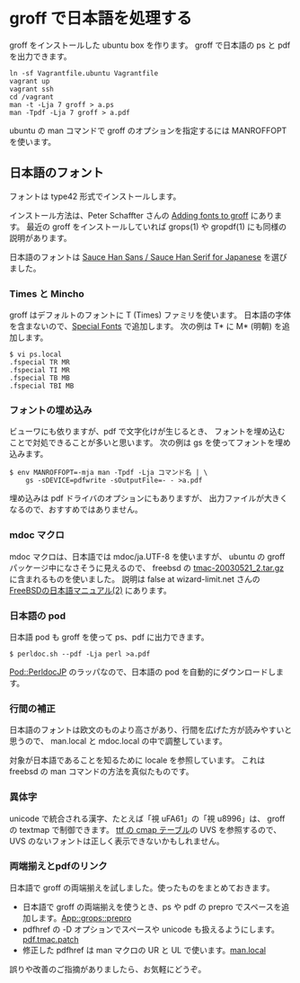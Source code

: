 # groff で日本語を処理する

groff をインストールした ubuntu box を作ります。
groff で日本語の ps と pdf を出力できます。

```
ln -sf Vagrantfile.ubuntu Vagrantfile
vagrant up
vagrant ssh
cd /vagrant
man -t -Lja 7 groff > a.ps
man -Tpdf -Lja 7 groff > a.pdf
```

ubuntu の man コマンドで groff のオプションを指定するには MANROFFOPT を使います。

## 日本語のフォント

フォントは type42 形式でインストールします。

インストール方法は、Peter Schaffter さんの [Adding fonts to groff][] にあります。
最近の groff をインストールしていれば grops(1) や gropdf(1) にも同様の説明があります。

日本語のフォントは [Sauce Han Sans / Sauce Han Serif for Japanese][] を選びました。

[Adding fonts to groff]: http://www.schaffter.ca/mom/momdoc/appendices.html#fonts
[Sauce Han Sans / Sauce Han Serif for Japanese]: https://github.com/3846masa/sauce-han-fonts

### Times と Mincho

groff はデフォルトのフォントに T (Times) ファミリを使います。
日本語の字体を含まないので、[Special Fonts][] で追加します。
次の例は T* に M* (明朝) を追加します。

```
$ vi ps.local
.fspecial TR MR
.fspecial TI MR
.fspecial TB MB
.fspecial TBI MB
```

[Special Fonts]: https://www.gnu.org/software/groff/manual/html_node/Special-Fonts.html


### フォントの埋め込み

ビューワにも依りますが、pdf で文字化けが生じるとき、
フォントを埋め込むことで対処できることが多いと思います。
次の例は gs を使ってフォントを埋め込みます。

```
$ env MANROFFOPT=-mja man -Tpdf -Lja コマンド名 | \
    gs -sDEVICE=pdfwrite -sOutputFile=- - >a.pdf
```

埋め込みは pdf ドライバのオプションにもありますが、
出力ファイルが大きくなるので、おすすめではありません。

### mdoc マクロ

mdoc マクロは、日本語では mdoc/ja.UTF-8 を使いますが、
ubuntu の groff パッケージ中になさそうに見えるので、
freebsd の [tmac-20030521_2.tar.gz][] に含まれるものを使いました。
説明は false at wizard-limit.net さんの [FreeBSDの日本語マニュアル(2)][] にあります。

[tmac-20030521_2.tar.gz]: http://distcache.FreeBSD.org/local-distfiles/hrs/tmac-20030521_2.tar.gz
[FreeBSDの日本語マニュアル(2)]: https://qiita.com/false-git@github/items/d1eb2f680801a1a75edb

### 日本語の pod

日本語 pod も groff を使って ps、pdf に出力できます。

```
$ perldoc.sh --pdf -Lja perl >a.pdf
```

[Pod::PerldocJP][] のラッパなので、日本語の pod を自動的にダウンロードします。

[Pod::PerldocJP]: https://metacpan.org/pod/distribution/Pod-PerldocJp/perldocjp


### 行間の補正

日本語のフォントは欧文のものより高さがあり、行間を広げた方が読みやすいと思うので、
man.local と mdoc.local の中で調整しています。

対象が日本語であることを知るために locale を参照しています。
これは freebsd の man コマンドの方法を真似たものです。


### 異体字

unicode で統合される漢字、たとえば「視 uFA61」の「視 u8996」は、
groff の textmap で制御できます。
[ttf の cmap テーブル][]の UVS を参照するので、
UVS のないフォントは正しく表示できないかもしれません。

[ttf の cmap テーブル]: https://docs.microsoft.com/en-us/typography/opentype/spec/cmap
[Font::TTF]: https://metacpan.org/pod/Font::TTF


### 両端揃えとpdfのリンク

日本語で groff の両端揃えを試しました。使ったものをまとめておきます。

* 日本語で groff の両端揃えを使うとき、ps や pdf の prepro でスペースを追加します。[App::grops::prepro][]
* pdfhref の -D オプションでスペースや unicode も扱えるようにします。[pdf.tmac.patch][]
* 修正した pdfhref は man マクロの UR と UL で使います。[man.local][]

[App::grops::prepro]: https://github.com/obuk/App-grops-prepro
[pdf.tmac.patch]: https://github.com/obuk/use-groff/blob/master/files/pdf.tmac.patch
[man.local]: https://github.com/obuk/use-groff/blob/master/files/man.local


誤りや改善のご指摘がありましたら、お気軽にどうぞ。
